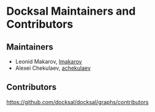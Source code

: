 # Docksal Maintainers and Contributors

## Maintainers

- Leonid Makarov, [lmakarov](https://github.com/lmakarov)
- Alexei Chekulaev, [achekulaev](https://github.com/achekulaev)

## Contributors

https://github.com/docksal/docksal/graphs/contributors
